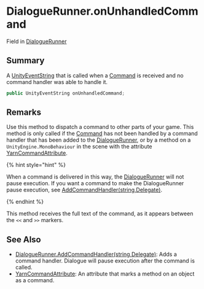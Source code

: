 # DialogueRunner.onUnhandledCommand

Field in [DialogueRunner](/docs/api/csharp/yarn.unity.dialoguerunner.md)

## Summary


A  <a href="yarn.unity.unityeventstring.md">UnityEventString</a>  that is called when a  <a href="yarn.command.md">Command</a>  is received and no command handler was able to
handle it.


```csharp
public UnityEventString onUnhandledCommand;
```

## Remarks

<p>
Use this method to dispatch a command to other parts of your game.
This method is only called if the <a href="yarn.command.md">Command</a> has not been
handled by a command handler that has been added to the <a href="yarn.unity.dialoguerunner.md">DialogueRunner</a>, or by a method on a <code>UnityEngine.MonoBehaviour</code> in the scene with the attribute <a href="yarn.unity.yarncommandattribute.md">YarnCommandAttribute</a>.
</p> <p>
{% hint style="hint" %}

When a command is delivered in this way, the <a href="yarn.unity.dialoguerunner.md">DialogueRunner</a> will not pause execution. If you want a
command to make the DialogueRunner pause execution, see <a href="yarn.unity.dialoguerunner.addcommandhandler-1.md">AddCommandHandler(string,Delegate)</a>.

{% endhint %}
</p> <p>
This method receives the full text of the command, as it appears
between the <code>&lt;&lt;</code> and <code>&gt;&gt;</code> markers.
</p>

## See Also

* [DialogueRunner.AddCommandHandler\(string,Delegate\)](/docs/api/csharp/yarn.unity.dialoguerunner.addcommandhandler-1.md): Adds a command handler. Dialogue will pause execution after the command is called.
* [YarnCommandAttribute](/docs/api/csharp/yarn.unity.yarncommandattribute.md): An attribute that marks a method on an object as a command.

